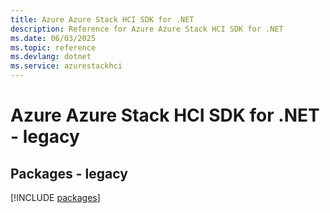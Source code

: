 ```yaml
---
title: Azure Azure Stack HCI SDK for .NET
description: Reference for Azure Azure Stack HCI SDK for .NET
ms.date: 06/03/2025
ms.topic: reference
ms.devlang: dotnet
ms.service: azurestackhci
---
```

# Azure Azure Stack HCI SDK for .NET - legacy
## Packages - legacy
[!INCLUDE [packages](azure-stack-hci-index.md)]